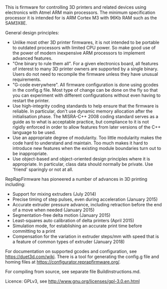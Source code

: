 This is firmware for controlling 3D printers and related devices using electronics with Atmel ARM main processors. The minimum specification processor it is intended for is ARM Cortex M3 with 96Kb RAM such as the SAM3X8E.

General design principles:

* Unlike most other 3D printer firmwares, it is not intended to be portable to outdated processors with limited CPU power. So make good use of the power of modern inexpensive ARM processors to implement advanced features.
* "One binary to rule them all". For a given electronics board, all features of interest to many 3D printer owners are supported by a single binary. Users do not need to recompile the firmware unless they have unusual requirements.
* "G-code everywhere". All firmware configuration is done using gcodes in the config.g file. Most type of change can be done on the fly so that you can experiment with different configurations without even having to restart the printer.
* Use high-integrity coding standards to help ensure that the firmware is reliable. In particular, don't use dynamic memory allocation after the initialisation phase. The MISRA-C++ 2008 coding standard serves as a guide as to what is acceptable practice, but compliance to it is not rigidly enforced in order to allow features from later versions of the C++ language to be used.
* Use an appropriate degree of modularity. Too little modularity makes the code hard to understand and maintain. Too much makes it hard to introduce new features when the existing module boundaries turn out to be inappropriate.
* Use object-based and object-oriented design principles where it is appropriate. In particular, class data should normally be private. Use 'friend' sparingly or not at all.

RepRapFirmware has pioneered a number of advances in 3D printing including:

* Support for mixing extruders (July 2014)
* Precise timing of step pulses, even during acceleration (January 2015)
* Accurate extruder pressure advance, including retraction before the end of a move when needed (January 2015)
* Segmentation-free delta motion (January 2015)
* Least-squares auto calibration of delta printers (April 2015)
* Simulation mode, for establishing an accurate print time before committing to a print
* Compensation for the variation in extruder steps/mm with speed that is a feature of common types of extruder (January 2018)

For documentation on supported gcodes and configuration, see https://duet3d.com/wiki. There is a tool for generating the config.g file and homing files at https://configurator.reprapfirmware.org/.

For compiling from source, see separate file BuildInstructions.md.

Licence: GPLv3, see http://www.gnu.org/licenses/gpl-3.0.en.html
